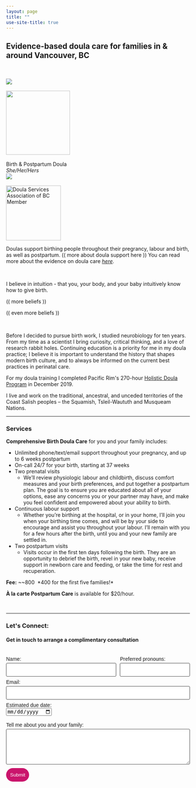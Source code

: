 ```yaml
---
layout: page
title: ""
use-site-title: true
---
```

<div class="text-center">
  <h2>Evidence-based doula care for families in & around Vancouver, BC</h2><br><br>
</div>
<div class="row">
  <div class="col-md-4 col-md-offset-0 col-sm-4 col-sm-offset-0 col-xs-12 col-xs-offset-0 text-center">
    <img src="https://maisondoula.ca/img/face.png">
    <br><br><img src="https://maisondoula.ca/img/MDLogoName.svg" width="175">
    <br><br>Birth & Postpartum Doula
    <br><i>She/Her/Hers</i>
    <br><img src="https://maisondoula.ca/img/RainbowHeart.svg"><br>
    <br><a href="https://www.bcdoulas.org/"><img alt="Doula Services Association of BC Member" src="https://maisondoula.ca/img/DSABadge.png" width="150" height="150"></a>
  </div>
  <div class="col-md-8 col-md-offset-0 col-sm-8 col-sm-offset-0 col-xs-12 col-xs-offset-0">
    <p>Doulas support birthing people throughout their pregrancy, labour and birth, as well as postpartum. (( more about doula support here )) You can read more about the evidence on doula care <a href="https://evidencebasedbirth.com/the-evidence-for-doulas/"><i>here</i></a>.</p><br>
    <p>I believe in intuition - that you, your body, and your baby intuitively know how to give birth.</p>
    <p>(( more beliefs ))</p>
    <p>(( even more beliefs ))</p><br>
    <p>Before I decided to pursue birth work, I studied neurobiology for ten years. From my time as a scientist I bring curiosity, critical thinking, and a love of research rabbit holes. Continuing education is a priority for me in my doula practice; I believe it is important to understand the history that shapes modern birth culture, and to always be informed on the current best practices in perinatal care.</p>
    <p>For my doula training I completed Pacific Rim's 270-hour <a href="https://www.pacificrimcollege.com/faculties-programs/program/holistic-doula-certificate/">Holistic Doula Program</a> in December 2019.</p>
    <p>I live and work on the traditional, ancestral, and unceded territories of the Coast Salish peoples – the Squamish, Tsleil-Waututh and Musqueam Nations.</p>
  </div>
</div>

<hr>

### Services

**Comprehensive Birth Doula Care** for you and your family includes:
* Unlimited phone/text/email support throughout your pregnancy, and up to 6 weeks postpartum
* On-call 24/7 for your birth, starting at 37 weeks 
* Two prenatal visits
  * We’ll review physiologic labour and childbirth, discuss comfort measures and your birth preferences, and put together a postpartum plan. The goal is to ensure you are educated about all of your options, ease any concerns you or your partner may have, and make you feel confident and empowered about your ability to birth.
* Continuous labour support
  * Whether you’re birthing at the hospital, or in your home, I’ll join you when your birthing time comes, and will be by your side to encourage and assist you throughout your labour. I’ll remain with you for a few hours after the birth, until you and your new family are settled in.
* Two postpartum visits
  * Visits occur in the first ten days following the birth. They are an opportunity to debrief the birth, revel in your new baby, receive support in newborn care and feeding, or take the time for rest and recuperation.

**Fee:** ~~$800~~ *$400 for the first five families!*

**À la carte Postpartum Care** is available for $20/hour.

<br>
<hr>

### Let's Connect:
#### Get in touch to arrange a complimentary consultation

<br>
<form class="wj-contact" action="https://formspree.io/mnqdvndq" method="POST">
    <div class="left">
        <label for="ClientName">Name:</label>
        <input type="text" name="ClientName">
    </div>
    <div class="right">
        <label for="Pronouns">Preferred pronouns:</label>
        <input type="text" name="Pronouns">
    </div>
    <div class="center">
        <label for="Email">Email:</label>
        <input type="email" name="_replyto">
    </div>
    <div class="center">
        <label for="EDD">Estimated due date:</label><br>
        <input type="date" name="EDD"><br><br>
    </div>
    <div class="center">
        <label for="content">Tell me about you and your family:</label>
        <textarea type="text" name="content" rows="5"></textarea>
    </div>
    <input type="hidden" name="_subject" value="New Doula Inquiry">
    <input type="text" name="_gotcha" style="display:none">
    <input type="submit" value="Submit">
</form>

<style>
form.wj-contact input[type="text"], form.wj-contact input[type="email"], form.wj-contact textarea[type="text"] {
    width: 100%;
    vertical-align: middle;
    margin-top: 0.25em;
    margin-bottom: 0.5em;
    padding: 0.75em;
    font-family: "Josefin Sans", sans-serif;
    font-weight: lighter;
    border-style: solid;
    border-color: #444;
    outline-color: #B6468C;
    border-width: 1px;
    border-radius: 3px;
    transition: box-shadow .2s ease;
}

form.wj-contact input[type="submit"] {
    outline: none;
    color: white;
    background-color: #CA156C;
    border-radius: 20px;
    padding: 0.75em;
    margin: 0.25em 0 0 0;
    border: 1px solid transparent;
    height: auto;
}

div.center {
    clear: both;
}

div.right {
    float: right;
    width: 38%;
}

div.left {
    float: left;
    width: 60%;
}

label {
    font-family: "Josefin Sans", sans-serif;
    font-weight: lighter;
}
</style>

